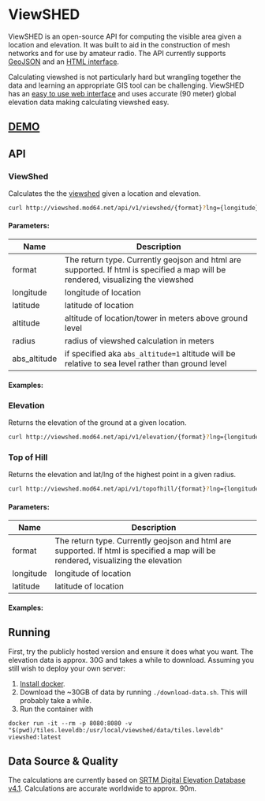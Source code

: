 ViewSHED
=========

ViewSHED is an open-source API for computing the visible area given a location and elevation. It was built to aid in the construction of mesh networks and for use by amateur radio. The API currently supports [GeoJSON](http://geojson.org/) and an [HTML interface](http://viewshed.mod64.net/viewshed).

Calculating viewshed is not particularly hard but wrangling together the data and learning an appropriate GIS tool can be challenging. ViewSHED has an [easy to use web interface](http://viewshed.mod64.net/viewshed) and uses accurate (90 meter) global elevation data making calculating viewshed easy.

##  [DEMO](http://viewshed.mod64.net/viewshed)

## API
### ViewShed
Calculates the the [viewshed](https://en.wikipedia.org/wiki/Viewshed) given a location and elevation.
``` bash
curl http://viewshed.mod64.net/api/v1/viewshed/{format}?lng={longitude}&lat={latitude}&altitude={altitude}&radius={radius}
```
#### Parameters:
| Name         | Description                                                                                                                      |
|--------------|----------------------------------------------------------------------------------------------------------------------------------|
| format       | The return type. Currently geojson and html are supported. If html is specified a map will be rendered, visualizing the viewshed |
| longitude    | longitude of location                                                                                                            |
| latitude     | latitude of location                                                                                                             |
| altitude     | altitude of location/tower in meters above ground level                                                                          |
| radius       | radius of viewshed calculation in meters                                                                                         |
| abs_altitude | if specified aka `abs_altitude=1` altitude will be relative to sea level rather than ground level                                |
#### Examples:

### Elevation
Returns the elevation of the ground at a given location.
```bash
curl http://viewshed.mod64.net/api/v1/elevation/{format}?lng={longitude}&lat={latitude}
```

### Top of Hill
Returns the elevation and lat/lng of the highest point in a given radius.
```bash
curl http://viewshed.mod64.net/api/v1/topofhill/{format}?lng={longitude}&lat={latitude}&radius=100
```

#### Parameters:
| Name         | Description                                                                                                                      |
|--------------|----------------------------------------------------------------------------------------------------------------------------------|
| format       | The return type. Currently geojson and html are supported. If html is specified a map will be rendered, visualizing the elevation |
| longitude    | longitude of location                                                                                                            |
| latitude     | latitude of location                                                                                                         |
#### Examples:

## Running
First, try the publicly hosted version and ensure it does what you want. The elevation data is approx. 30G and takes a while to download. Assuming you still wish to deploy your own server:

1. [Install docker](https://docs.docker.com/engine/install/).
2. Download the ~30GB of data by running `./download-data.sh`. This will probably take a while.
3. Run the container with
```
docker run -it --rm -p 8080:8080 -v "$(pwd)/tiles.leveldb:/usr/local/viewshed/data/tiles.leveldb" viewshed:latest
```

## Data Source & Quality
The calculations are currently based on [SRTM Digital Elevation Database v4.1](http://www.cgiar-csi.org/data/srtm-90m-digital-elevation-database-v4-1). Calculations are accurate worldwide to approx. 90m.

